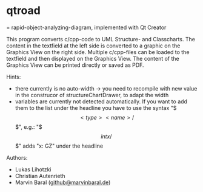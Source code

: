 # qtroad 
= rapid-object-analyzing-diagram, implemented with Qt Creator

This program converts c/cpp-code to UML Structure- and Classcharts.
The content in the textfield at the left side is converted to a graphic on the Graphics View on the right side.
Multiple c/cpp-files can be loaded to the textfield and then displayed on the Graphics View.
The content of the Graphics View can be printed directly or saved as PDF.

Hints:
* there currently is no auto-width -> you need to recompile with new value in the construcor of structureChartDrawer, to adapt the width
* variables are currently not detected automatically. If you want to add them to the list under the headline you have to use the syntax "$$$<type> <name>/$$$", e.g.: "$$$int x/$$$" adds "x: GZ" under the headline

Authors:
* Lukas Lihotzki
* Christian Autenrieth
* Marvin Baral (github@marvinbaral.de)

